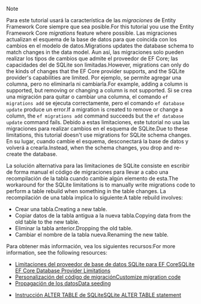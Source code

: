 
> [!NOTE]
> <span data-ttu-id="21f28-101">Para este tutorial usará la característica de las *migraciones* de Entity Framework Core siempre que sea posible.</span><span class="sxs-lookup"><span data-stu-id="21f28-101">For this tutorial you use the Entity Framework Core *migrations* feature where possible.</span></span> <span data-ttu-id="21f28-102">Las migraciones actualizan el esquema de la base de datos para que coincida con los cambios en el modelo de datos.</span><span class="sxs-lookup"><span data-stu-id="21f28-102">Migrations updates the database schema to match changes in the data model.</span></span> <span data-ttu-id="21f28-103">Aun así, las migraciones solo pueden realizar los tipos de cambios que admite el proveedor de EF Core; las capacidades del de SQLite son limitadas.</span><span class="sxs-lookup"><span data-stu-id="21f28-103">However, migrations can only do the kinds of changes that the EF Core provider supports, and the SQLite provider's capabilities are limited.</span></span> <span data-ttu-id="21f28-104">Por ejemplo, se permite agregar una columna, pero no eliminarla ni cambiarla.</span><span class="sxs-lookup"><span data-stu-id="21f28-104">For example, adding a column is supported, but removing or changing a column is not supported.</span></span> <span data-ttu-id="21f28-105">Si se crea una migración para quitar o cambiar una columna, el comando `ef migrations add` se ejecuta correctamente, pero el comando `ef database update` produce un error.</span><span class="sxs-lookup"><span data-stu-id="21f28-105">If a migration is created to remove or change a column, the `ef migrations add` command succeeds but the `ef database update` command fails.</span></span> <span data-ttu-id="21f28-106">Debido a estas limitaciones, este tutorial no usa las migraciones para realizar cambios en el esquema de SQLite.</span><span class="sxs-lookup"><span data-stu-id="21f28-106">Due to these limitations, this tutorial doesn't use migrations for SQLite schema changes.</span></span> <span data-ttu-id="21f28-107">En su lugar, cuando cambie el esquema, desconectará la base de datos y volverá a crearla.</span><span class="sxs-lookup"><span data-stu-id="21f28-107">Instead, when the schema changes, you drop and re-create the database.</span></span>
>
><span data-ttu-id="21f28-108">La solución alternativa para las limitaciones de SQLite consiste en escribir de forma manual el código de migraciones para llevar a cabo una recompilación de la tabla cuando cambie algún elemento de esta.</span><span class="sxs-lookup"><span data-stu-id="21f28-108">The workaround for the SQLite limitations is to manually write migrations code to perform a table rebuild when something in the table changes.</span></span> <span data-ttu-id="21f28-109">La recompilación de una tabla implica lo siguiente:</span><span class="sxs-lookup"><span data-stu-id="21f28-109">A table rebuild involves:</span></span>
>
>* <span data-ttu-id="21f28-110">Crear una tabla.</span><span class="sxs-lookup"><span data-stu-id="21f28-110">Creating a new table.</span></span>
>* <span data-ttu-id="21f28-111">Copiar datos de la tabla antigua a la nueva tabla.</span><span class="sxs-lookup"><span data-stu-id="21f28-111">Copying data from the old table to the new table.</span></span>
>* <span data-ttu-id="21f28-112">Eliminar la tabla anterior.</span><span class="sxs-lookup"><span data-stu-id="21f28-112">Dropping the old table.</span></span>
>* <span data-ttu-id="21f28-113">Cambiar el nombre de la tabla nueva.</span><span class="sxs-lookup"><span data-stu-id="21f28-113">Renaming the new table.</span></span>
>
><span data-ttu-id="21f28-114">Para obtener más información, vea los siguientes recursos:</span><span class="sxs-lookup"><span data-stu-id="21f28-114">For more information, see the following resources:</span></span>
>
> * [<span data-ttu-id="21f28-115">Limitaciones del proveedor de base de datos SQLite para EF Core</span><span class="sxs-lookup"><span data-stu-id="21f28-115">SQLite EF Core Database Provider Limitations</span></span>](/ef/core/providers/sqlite/limitations)
> * [<span data-ttu-id="21f28-116">Personalización del código de migración</span><span class="sxs-lookup"><span data-stu-id="21f28-116">Customize migration code</span></span>](/ef/core/managing-schemas/migrations/#customize-migration-code)
> * [<span data-ttu-id="21f28-117">Propagación de los datos</span><span class="sxs-lookup"><span data-stu-id="21f28-117">Data seeding</span></span>](/ef/core/modeling/data-seeding)
  * [<span data-ttu-id="21f28-118">Instrucción ALTER TABLE de SQLite</span><span class="sxs-lookup"><span data-stu-id="21f28-118">SQLite ALTER TABLE statement</span></span>](https://sqlite.org/lang_altertable.html)